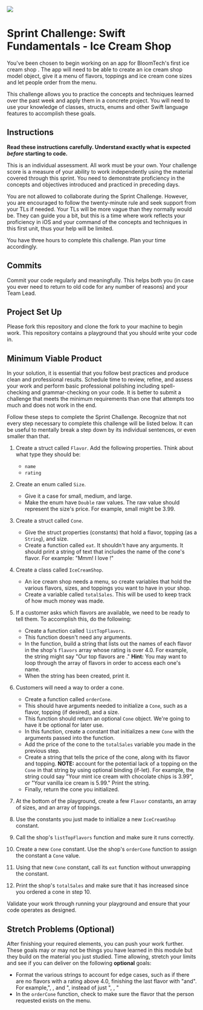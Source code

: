 ![](https://tk-assets.lambdaschool.com/99e9f433-68fb-4853-85ae-85bb8af25524_lama-roscu-Wpg3Qm0zaGk-unsplash.jpg)

# Sprint Challenge: Swift Fundamentals - Ice Cream Shop

You've been chosen to begin working on an app for BloomTech's first ice cream shop . The app will need to be able to create an ice cream shop model object, give it a menu of flavors, toppings and ice cream cone sizes and let people order from the menu.

This challenge allows you to practice the concepts and techniques learned over the past week and apply them in a concrete project. You will need to use your knowledge of classes, structs, enums and other Swift language features to accomplish these goals.

## Instructions

**Read these instructions carefully. Understand exactly what is expected _before_ starting to code.**

This is an individual assessment. All work must be your own. Your challenge score is a measure of your ability to work independently using the material covered through this sprint. You need to demonstrate proficiency in the concepts and objectives introduced and practiced in preceding days.

You are not allowed to collaborate during the Sprint Challenge. However, you are encouraged to follow the twenty-minute rule and seek support from your TLs if needed. Your TLs will be more vague than they normally would be. They can guide you a bit, but this is a time where work reflects your proficiency in iOS and your command of the concepts and techniques in this first unit, thus your help will be limited.

You have three hours to complete this challenge. Plan your time accordingly.

## Commits

Commit your code regularly and meaningfully. This helps both you (in case you ever need to return to old code for any number of reasons) and your Team Lead.

## Project Set Up

Please fork this repository and clone the fork to your machine to begin work. This repository contains a playground that you should write your code in. 

## Minimum Viable Product

In your solution, it is essential that you follow best practices and produce clean and professional results. Schedule time to review, refine, and assess your work and perform basic professional polishing including spell-checking and grammar-checking on your code. It is better to submit a challenge that meets the minimum requirements than one that attempts too much and does not work in the end.

Follow these steps to complete the Sprint Challenge. Recognize that not every step necessary to complete this challenge will be listed below. It can be useful to mentally break a step down by its individual sentences, or even smaller than that.

1. Create a struct called `Flavor`. Add the following properties. Think about what type they should be:
    - `name`
    - `rating`

2. Create an enum called `Size`. 
    - Give it a case for small, medium, and large. 
    - Make the enum have `Double` raw values. The raw value should represent the size's price. For example, small might be 3.99.

3. Create a struct called `Cone`. 
    - Give the struct properties (constants) that hold a flavor, topping (as a `String`), and size.
    - Create a function called `eat`. It shouldn't have any arguments. It should print a string of text that includes the name of the cone's flavor. For example: "Mmm! I love <flavor here>!"
  
4. Create a class called `IceCreamShop`. 
    - An ice cream shop needs a menu, so create variables that hold the various flavors, sizes, and toppings you want to have in your shop.
    - Create a variable called `totalSales`. This will be used to keep track of how much money was made.
    
5. If a customer asks which flavors are available, we need to be ready to tell them. To accomplish this, do the following:
    - Create a function called `listTopFlavors`. 
    - This function doesn't need any arguments. 
    - In the function, build a string that lists out the names of each flavor in the shop's `flavors` array whose rating is over 4.0. For example, the string might say "Our top flavors are <flavors here>." **Hint:** You may want to loop through the array of flavors in order to access each one's name.
    - When the string has been created, print it.
    
6. Customers will need a way to order a cone. 
    - Create a function called `orderCone`. 
    - This should have arguments needed to initialize a `Cone`, such as a flavor, topping (if desired), and a size. 
    - This function should return an optional `Cone` object. We're going to have it be optional for later use.
    - In this function, create a constant that initializes a new `Cone` with the arguments passed into the function.
    - Add the price of the cone to the `totalSales` variable you made in the previous step.
    - Create a string that tells the price of the cone, along with its flavor and topping. **NOTE:** account for the potential lack of a topping on the `Cone` in that string by using optional binding (if-let). For example, the string could say "Your mint ice cream with chocolate chips is 3.99", or "Your vanilla ice cream is 5.99." Print the string.
    - Finally, return the cone you initialized. 

7. At the bottom of the playground, create a few `Flavor` constants, an array of sizes, and an array of toppings.
8. Use the constants you just made to initialize a new `IceCreamShop` constant.
9. Call the shop's `listTopFlavors` function and make sure it runs correctly.
10. Create a new `Cone` constant. Use the shop's `orderCone` function to assign the constant a `Cone` value.
11. Using that new `Cone` constant, call its `eat` function without unwrapping the constant.
12. Print the shop's `totalSales` and make sure that it has increased since you ordered a cone in step 10.

Validate your work through running your playground and ensure that your code operates as designed.

## Stretch Problems (Optional)

After finishing your required elements, you can push your work further. These goals may or may not be things you have learned in this module but they build on the material you just studied. Time allowing, stretch your limits and see if you can deliver on the following **optional** goals:

- Format the various strings to account for edge cases, such as if there are no flavors with a rating above 4.0, finishing the last flavor with "and". For example,"<flavor>, <flavor>, and <flavor>", instead of just "<flavor>, <flavor>, <flavor>"
- In the `orderCone` function, check to make sure the flavor that the person requested exists on the menu.
